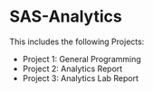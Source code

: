 # SAS-Analytics

This includes the following Projects: 

- Project 1: General Programming 
- Project 2: Analytics Report
- Project 3: Analytics Lab Report

